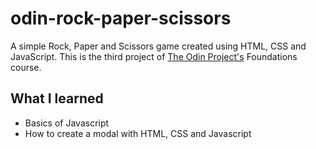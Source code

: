 # odin-rock-paper-scissors
A simple Rock, Paper and Scissors game created using HTML, CSS and JavaScript. This is the third project of <a href="https://www.theodinproject.com/">The Odin Project's</a> Foundations course.

## What I learned
- Basics of Javascript
- How to create a modal with HTML, CSS and Javascript
